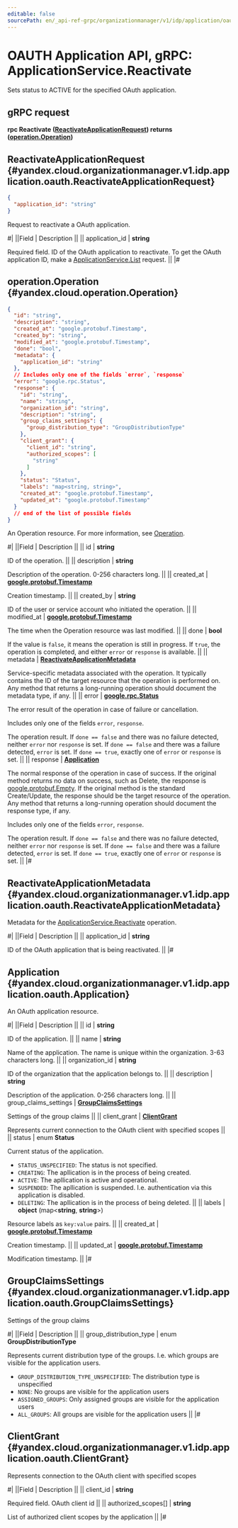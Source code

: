 ```yaml
---
editable: false
sourcePath: en/_api-ref-grpc/organizationmanager/v1/idp/application/oauth/api-ref/grpc/Application/reactivate.md
---
```


# OAUTH Application API, gRPC: ApplicationService.Reactivate

Sets status to ACTIVE for the specified OAuth application.

## gRPC request

**rpc Reactivate ([ReactivateApplicationRequest](#yandex.cloud.organizationmanager.v1.idp.application.oauth.ReactivateApplicationRequest)) returns ([operation.Operation](#yandex.cloud.operation.Operation))**

## ReactivateApplicationRequest {#yandex.cloud.organizationmanager.v1.idp.application.oauth.ReactivateApplicationRequest}

```json
{
  "application_id": "string"
}
```

Request to reactivate a OAuth application.

#|
||Field | Description ||
|| application_id | **string**

Required field. ID of the OAuth application to reactivate.
To get the OAuth application ID, make a [ApplicationService.List](/docs/organization/idp/application/oauth/mapi-ref/grpc/Application/list#List) request. ||
|#

## operation.Operation {#yandex.cloud.operation.Operation}

```json
{
  "id": "string",
  "description": "string",
  "created_at": "google.protobuf.Timestamp",
  "created_by": "string",
  "modified_at": "google.protobuf.Timestamp",
  "done": "bool",
  "metadata": {
    "application_id": "string"
  },
  // Includes only one of the fields `error`, `response`
  "error": "google.rpc.Status",
  "response": {
    "id": "string",
    "name": "string",
    "organization_id": "string",
    "description": "string",
    "group_claims_settings": {
      "group_distribution_type": "GroupDistributionType"
    },
    "client_grant": {
      "client_id": "string",
      "authorized_scopes": [
        "string"
      ]
    },
    "status": "Status",
    "labels": "map<string, string>",
    "created_at": "google.protobuf.Timestamp",
    "updated_at": "google.protobuf.Timestamp"
  }
  // end of the list of possible fields
}
```

An Operation resource. For more information, see [Operation](/docs/api-design-guide/concepts/operation).

#|
||Field | Description ||
|| id | **string**

ID of the operation. ||
|| description | **string**

Description of the operation. 0-256 characters long. ||
|| created_at | **[google.protobuf.Timestamp](https://developers.google.com/protocol-buffers/docs/reference/google.protobuf#timestamp)**

Creation timestamp. ||
|| created_by | **string**

ID of the user or service account who initiated the operation. ||
|| modified_at | **[google.protobuf.Timestamp](https://developers.google.com/protocol-buffers/docs/reference/google.protobuf#timestamp)**

The time when the Operation resource was last modified. ||
|| done | **bool**

If the value is `false`, it means the operation is still in progress.
If `true`, the operation is completed, and either `error` or `response` is available. ||
|| metadata | **[ReactivateApplicationMetadata](#yandex.cloud.organizationmanager.v1.idp.application.oauth.ReactivateApplicationMetadata)**

Service-specific metadata associated with the operation.
It typically contains the ID of the target resource that the operation is performed on.
Any method that returns a long-running operation should document the metadata type, if any. ||
|| error | **[google.rpc.Status](https://cloud.google.com/tasks/docs/reference/rpc/google.rpc#status)**

The error result of the operation in case of failure or cancellation.

Includes only one of the fields `error`, `response`.

The operation result.
If `done == false` and there was no failure detected, neither `error` nor `response` is set.
If `done == false` and there was a failure detected, `error` is set.
If `done == true`, exactly one of `error` or `response` is set. ||
|| response | **[Application](#yandex.cloud.organizationmanager.v1.idp.application.oauth.Application)**

The normal response of the operation in case of success.
If the original method returns no data on success, such as Delete,
the response is [google.protobuf.Empty](https://developers.google.com/protocol-buffers/docs/reference/google.protobuf#google.protobuf.Empty).
If the original method is the standard Create/Update,
the response should be the target resource of the operation.
Any method that returns a long-running operation should document the response type, if any.

Includes only one of the fields `error`, `response`.

The operation result.
If `done == false` and there was no failure detected, neither `error` nor `response` is set.
If `done == false` and there was a failure detected, `error` is set.
If `done == true`, exactly one of `error` or `response` is set. ||
|#

## ReactivateApplicationMetadata {#yandex.cloud.organizationmanager.v1.idp.application.oauth.ReactivateApplicationMetadata}

Metadata for the [ApplicationService.Reactivate](#Reactivate) operation.

#|
||Field | Description ||
|| application_id | **string**

ID of the OAuth application that is being reactivated. ||
|#

## Application {#yandex.cloud.organizationmanager.v1.idp.application.oauth.Application}

An OAuth application resource.

#|
||Field | Description ||
|| id | **string**

ID of the application. ||
|| name | **string**

Name of the application.
The name is unique within the organization. 3-63 characters long. ||
|| organization_id | **string**

ID of the organization that the application belongs to. ||
|| description | **string**

Description of the application. 0-256 characters long. ||
|| group_claims_settings | **[GroupClaimsSettings](#yandex.cloud.organizationmanager.v1.idp.application.oauth.GroupClaimsSettings)**

Settings of the group claims ||
|| client_grant | **[ClientGrant](#yandex.cloud.organizationmanager.v1.idp.application.oauth.ClientGrant)**

Represents current connection to the OAuth client with specified scopes ||
|| status | enum **Status**

Current status of the application.

- `STATUS_UNSPECIFIED`: The status is not specified.
- `CREATING`: The apllication is in the process of being created.
- `ACTIVE`: The apllication is active and operational.
- `SUSPENDED`: The apllication is suspended. I.e. authentication via this application is disabled.
- `DELETING`: The apllication is in the process of being deleted. ||
|| labels | **object** (map<**string**, **string**>)

Resource labels as `` key:value `` pairs. ||
|| created_at | **[google.protobuf.Timestamp](https://developers.google.com/protocol-buffers/docs/reference/google.protobuf#timestamp)**

Creation timestamp. ||
|| updated_at | **[google.protobuf.Timestamp](https://developers.google.com/protocol-buffers/docs/reference/google.protobuf#timestamp)**

Modification timestamp. ||
|#

## GroupClaimsSettings {#yandex.cloud.organizationmanager.v1.idp.application.oauth.GroupClaimsSettings}

Settings of the group claims

#|
||Field | Description ||
|| group_distribution_type | enum **GroupDistributionType**

Represents current distribution type of the groups. I.e. which groups are visible for the application users.

- `GROUP_DISTRIBUTION_TYPE_UNSPECIFIED`: The distribution type is unspecified
- `NONE`: No groups are visible for the application users
- `ASSIGNED_GROUPS`: Only assigned groups are visible for the application users
- `ALL_GROUPS`: All groups are visible for the application users ||
|#

## ClientGrant {#yandex.cloud.organizationmanager.v1.idp.application.oauth.ClientGrant}

Represents connection to the OAuth client with specified scopes

#|
||Field | Description ||
|| client_id | **string**

Required field. OAuth client id ||
|| authorized_scopes[] | **string**

List of authorized client scopes by the application ||
|#